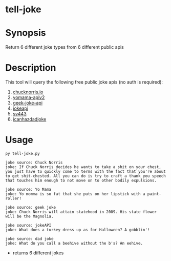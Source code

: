 # tell-joke

# Synopsis

Return 6 different joke types from 6 different public apis

# Description

This tool will query the following free public joke apis (no auth is required):

1. [chucknorris.io](https://api.chucknorris.io/)
2. [yomama-apiv2](https://github.com/beanboi7/yomomma-apiv2)
3. [geek-joke-api](https://github.com/sameerkumar18/geek-joke-api)
4. [jokeapi](https://sv443.net/jokeapi/v2/)
5. [sv443](https://sv443.net/jokeapi/v2/)
6. [icanhazdadjoke](https://icanhazdadjoke.com/api)

# Usage

`py tell-joke.py`

```
joke source: Chuck Norris
joke: If Chuck Norris decides he wants to take a shit on your chest, you just have to quickly come to terms with the fact that you're about to get shit-chested. All you can do is try to craft a thank you speech that touches him enough to not move on to other bodily expulsions.

joke source: Yo Mama
joke: Yo momma is so fat that she puts on her lipstick with a paint-roller!

joke source: geek joke
joke: Chuck Norris will attain statehood in 2009. His state flower will be the Magnolia.

joke source: jokeAPI
joke: What does a turkey dress up as for Halloween? A gobblin'!

joke source: dad joke
joke: What do you call a beehive without the b's? An eehive.

```


- returns 6 different jokes


